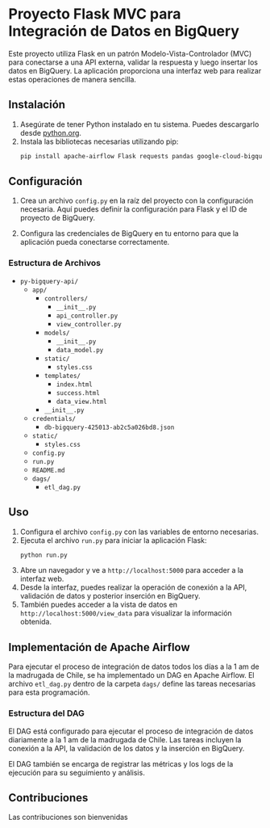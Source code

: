 # Proyecto Flask MVC para Integración de Datos en BigQuery

Este proyecto utiliza Flask en un patrón Modelo-Vista-Controlador (MVC) para conectarse a una API externa, validar la respuesta y luego insertar los datos en BigQuery. La aplicación proporciona una interfaz web para realizar estas operaciones de manera sencilla.

## Instalación

1. Asegúrate de tener Python instalado en tu sistema. Puedes descargarlo desde [python.org](https://www.python.org/downloads/).
2. Instala las bibliotecas necesarias utilizando pip:
    ```bash
    pip install apache-airflow Flask requests pandas google-cloud-bigquery pyarrow db-dtypes
    ```

## Configuración

1. Crea un archivo `config.py` en la raíz del proyecto con la configuración necesaria. Aquí puedes definir la configuración para Flask y el ID de proyecto de BigQuery.

2. Configura las credenciales de BigQuery en tu entorno para que la aplicación pueda conectarse correctamente.

### Estructura de Archivos

- `py-bigquery-api/`
  - `app/`
    - `controllers/`
      - `__init__.py`
      - `api_controller.py`
      - `view_controller.py`
    - `models/`
      - `__init__.py`
      - `data_model.py`
    - `static/`
      - `styles.css`
    - `templates/`
      - `index.html`
      - `success.html`
      - `data_view.html`
    - `__init__.py`
  - `credentials/`
    - `db-bigquery-425013-ab2c5a026bd8.json`
  - `static/`
    - `styles.css`
  - `config.py`
  - `run.py`
  - `README.md`
  - `dags/`
    - `etl_dag.py`

## Uso

1. Configura el archivo `config.py` con las variables de entorno necesarias.
2. Ejecuta el archivo `run.py` para iniciar la aplicación Flask:
    ```bash
    python run.py
    ```
3. Abre un navegador y ve a `http://localhost:5000` para acceder a la interfaz web.
4. Desde la interfaz, puedes realizar la operación de conexión a la API, validación de datos y posterior inserción en BigQuery.
5. También puedes acceder a la vista de datos en `http://localhost:5000/view_data` para visualizar la información obtenida.

## Implementación de Apache Airflow

Para ejecutar el proceso de integración de datos todos los días a la 1 am de la madrugada de Chile, se ha implementado un DAG en Apache Airflow. El archivo `etl_dag.py` dentro de la carpeta `dags/` define las tareas necesarias para esta programación.

### Estructura del DAG

El DAG está configurado para ejecutar el proceso de integración de datos diariamente a la 1 am de la madrugada de Chile. Las tareas incluyen la conexión a la API, la validación de los datos y la inserción en BigQuery.

El DAG también se encarga de registrar las métricas y los logs de la ejecución para su seguimiento y análisis.

## Contribuciones

Las contribuciones son bienvenidas
